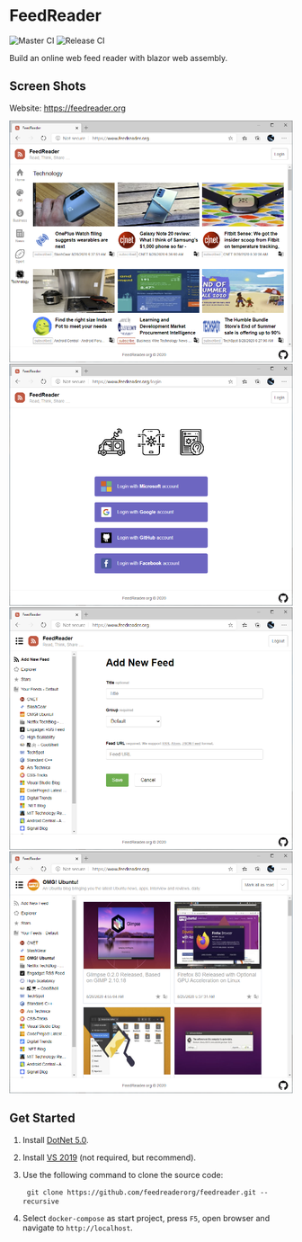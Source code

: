 FeedReader
==

![Master CI](https://github.com/feedreaderorg/feedreader/workflows/Master%20CI/badge.svg)
![Release CI](https://github.com/feedreaderorg/feedreader/workflows/Release%20CI/badge.svg)

Build an online web feed reader with blazor web assembly.

## Screen Shots

Website: https://feedreader.org

![](screenshots/screen-shot-1.png)
![](screenshots/screen-shot-2.png)
![](screenshots/screen-shot-3.png)
![](screenshots/screen-shot-4.png)

## Get Started

1. Install [DotNet 5.0](https://dotnet.microsoft.com/download/dotnet/5.0).

1. Install [VS 2019](https://visualstudio.microsoft.com/vs/) (not required, but recommend).

1. Use the following command to clone the source code:

        git clone https://github.com/feedreaderorg/feedreader.git --recursive

1. Select `docker-compose` as start project, press `F5`, open browser and navigate to `http://localhost`.